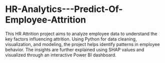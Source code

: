 # HR-Analytics---Predict-Of-Employee-Attrition
This HR Attrition project aims to analyze employee data to understand the key factors influencing attrition. Using Python for data cleaning, visualization, and modeling, the project helps identify patterns in employee behavior. The insights are further explained using SHAP values and visualized through an interactive Power BI dashboard.

